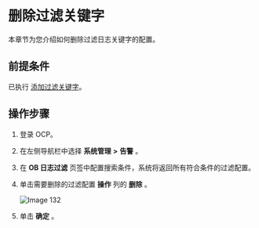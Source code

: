 删除过滤关键字
============================

本章节为您介绍如何删除过滤日志关键字的配置。

前提条件
-------------------------

已执行 [添加过滤关键字](17.ob-log-filtering-1.md)。

操作步骤
-------------------------

1. 登录 OCP。

2. 在左侧导航栏中选择 **系统管理** **\>** **告警** 。

3. 在 **OB 日志过滤** 页签中配置搜索条件，系统将返回所有符合条件的过滤配置。

4. 单击需要删除的过滤配置 **操作** 列的 **删除** 。

   ![Image 132](https://help-static-aliyun-doc.aliyuncs.com/assets/img/zh-CN/3671888461/p426030.png)

5. 单击 **确定** 。
